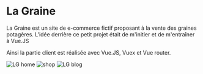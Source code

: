 # La Graine

La Graine est un site de e-commerce fictif proposant à la vente des graines potagères. L'idée derrière ce petit projet était de m'initier et de m'entraîner à Vue.JS

Ainsi la partie client est réalisée avec Vue.JS, Vuex et Vue router.

![LG home](https://user-images.githubusercontent.com/76964122/128630277-14f616f8-16db-47b4-98c1-06dfb49ec8d5.png)
![shop](https://user-images.githubusercontent.com/76964122/129212789-4b18610a-68c8-4a73-b850-887362d4959f.png)
![LG blog](https://user-images.githubusercontent.com/76964122/128630340-0dab053e-10d6-4838-a003-b5ab9baad3ec.png)
